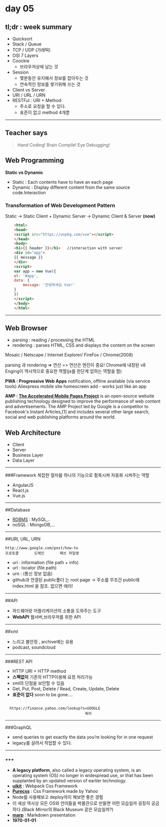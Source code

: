 # day 05

## tl;dr : week summary
- Quicksort
- Stack / Queue
- TCP / UDP (가래떡)
- OSI 7 Layers
- Coockie
    + 브라우저상에 남는 것
- Session
    + 몇분동안 유지해서 정보를 잡아두는 것
    + 연속적인 정보를 쌓기위해 쓰는 것
- Client vs Server
- URI / URL / URN 
- RESTFul : URI + Method 
    + 주소로 요청을 할 수 있다.
    + 표준이 없고 method 4개뿐



---

## Teacher says
>Hand Coding!
>Brain Compile!
>Eye Debugging!


## Web Programming
**Static vs Dynamic**
- Static : Each contents have to have an each page
- Dynamic : Display different content from the same source code.Interaction 

### Transformation of Web Development Pattern
Static -> Static Client + Dynamic Server -> Dynamic Client & Server **(now)**

```html
    <html>
    <head>
    <script src="https://unpkg.com/vue"></script>
    </head>
    <body>
    <h1>{{ header }}</h1>   //interaction with server
    <div id="app">
    {{ message }}
    </div>
    <script>
    var app = new Vue({
    el: '#app',
    data: {
        message: '안녕하세요 Vue!'
    }
    })
    </script>
    </body>
    </html>
```

--- 
## Web Browser

+ parsing : reading / processing the HTML
+ rendering : parses HTML, CSS and displays the content on the screen

Mosaic / Netscape / Internet Explorer/ FireFox / Chrome(2008)

parsing 과 rendering => 연산 => 연산은 엔진이 중요! Chrome에 내장된 v8 Enging이 역사적으로 중요한 역할(js를 한단계 업하는 역할을 함)



**PWA : Progressive Web Apps**
notification, offline available (via service tools)
Aliexpress mobile site homescreen add - works just like an app

**AMP : [The Accelerated Mobile Pages Project](https://en.wikipedia.org/wiki/Accelerated_Mobile_Pages)**
 is an open-source website publishing technology designed to improve the performance of web content and advertisements. The AMP Project led by Google is a competitor to Facebook's Instant Articles,[1] and includes several other large search, social and web publishing platforms around the world.

## Web Architecture
+ Client 
+ Server  
+ Business Layer
+ Data Layer

---
###Framework
복잡한 절차를 하나의 기능으로 함축시켜 자동화 시켜주는 역할

+ AngularJS
+ React.js
+ Vue.js 

---
##Database
+ [RDBMS](https://en.wikipedia.org/wiki/Relational_database_management_system) : MySQL,..
+ noSQL : MongoDB,...

---
##URI, URL, URN

    http://www.google.com/post/how-to
    프로토콜       도메인       패쓰 파일명

- uri : information (file path + info)
- url : locator (file path)
- urn : (통신 정보 없음)
- github과 연결된 public폴더 는 root page -> 주소를 무조건 public에 index.html 을 참조. 없으면 에러!

---
##API
- 하드웨어랑 어플리케이션의 소통을 도와주는 도구
- **WebAPI** 웹서버,브라우저를 위한 API

---
##xml
- 느리고 불안정 , archive에는 유용
- podcast, soundcloud

---
###REST API
- HTTP URI + HTTP method
- **스펙없이** 기존의 HTTP이용해 요정 처리가능
- xml의 단점을 보안할 수 있음
- Get, Put, Post, Delete / Read, Create, Update, Delete
- **표준이 없다** soon to be gone.... 
  
```  

  https://finance.yahoo.com/lookup?s=GOOGLE
                                    쿼리 
```
---
###GraphQL
- send queries to get exactly the data you’re looking for in one request
- legacy를 살려서 작업할 수 있다.

---
#### +++
+ **A legacy platform**, also called a legacy operating system, is an operating system (OS) no longer in widespread use, or that has been supplanted by an updated version of earlier technology.
+ **[uikit](https://getuikit.com/)** : Webpack Css Framework
+ **[Purecss](https://purecss.io/)** : Css Framework made by Yahoo
+ Node를 사용해보고 deploy까지 해보면 좋은 경험
+ 이 세상 역사상 모든 OS와 언어들을 박물관으로 만들면 어떤 모습일까 굉장히 궁금하다.(Black Mirror의 Black Museum 같은 모습일까?)
+ **[marp](https://yhatt.github.io/marp/)** : Markdown presentation
+ **1970-01-01** 
